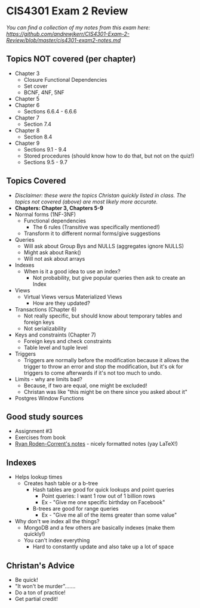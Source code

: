 # CIS4301 Exam 2 Review

_You can find a collection of my notes from this exam here: https://github.com/andrewjkerr/CIS4301-Exam-2-Review/blob/master/cis4301-exam2-notes.md_

## Topics __NOT__ covered (per chapter)
* Chapter 3
	* Closure Functional Dependencies
	* Set cover
	* BCNF, 4NF, 5NF
* Chapter 5
* Chapter 6
	* Sections 6.6.4 - 6.6.6
* Chapter 7
	* Section 7.4
* Chapter 8
	* Section 8.4
* Chapter 9
	* Sections 9.1 - 9.4
	* Stored procedures (should know how to do that, but not on the quiz!)
	* Sections 9.5 - 9.7

## Topics Covered
* _Disclaimer: these were the topics Christan quickly listed in class. The topics not covered (above) are most likely more accurate._
* __Chapters: Chapter 3, Chapters 5-9__
* Normal forms (1NF-3NF)
	* Functional dependencies
		* The 6 rules (Transitive was specifically mentioned!)
	* Transform it to different normal forms/give suggestions
* Queries
	* Will ask about Group Bys and NULLS (aggregates ignore NULLS)
	* Might ask about Rank()
	* Will not ask about arrays
* Indexes
	* When is it a good idea to use an index?
		* Not probability, but give popular queries then ask to create an Index
* Views
	* Virtual Views versus Materialized Views
		* How are they updated?
* Transactions (Chapter 6)
	* Not really specific, but should know about temporary tables and foreign keys
	* Not serializability
* Keys and constraints (Chapter 7)
	* Foreign keys and check constraints
	* Table level and tuple level
* Triggers
	* Triggers are normally before the modification because it allows the trigger to throw an error and stop the modification, but it's ok for triggers to come afterwards if it's not too much to undo.
* Limits - why are limits bad?
	* Because, if two are equal, one might be excluded!
	* Christan was like "this might be on there since you asked about it"
* Postgres Window Functions

## Good study sources
* Assignment #3
* Exercises from book
* [Ryan Roden-Corrent's notes](https://github.com/murphyslaw480/cis4301-notes) - nicely formatted notes (yay LaTeX!)

## Indexes
* Helps lookup times
	* Creates hash table or a b-tree
		* Hash tables are good for quick lookups and point queries
			* Point queries: I want 1 row out of 1 billion rows
			* Ex - "Give me one specific birthday on Facebook"
		* B-trees are good for range queries
			* Ex - "Give me all of the items greater than some value"
* Why don't we index all the things?
	* MongoDB and a few others are basically indexes (make them quickly!)
	* You can't index everything
		* Hard to constantly update and also take up a lot of space

## Christan's Advice
* Be quick!
* "It won't be murder".......
* Do a ton of practice!
* Get partial credit!